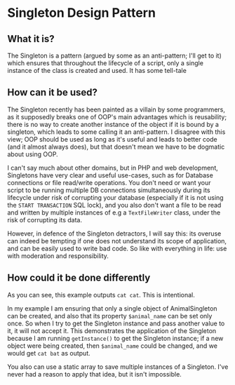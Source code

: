 # Singleton Design Pattern

## What it is?

The Singleton is a pattern (argued by some as an anti-pattern; I'll get to it) which ensures that throughout the lifecycle of a script, only a single instance of the class is created and used. It has some tell-tale 

## How can it be used?

The Singleton recently has been painted as a villain by some programmers, as it supposedly breaks one of OOP's main advantages which is reusability; there is no way to create another instance of the object if it is bound by a singleton, which leads to some calling it an anti-pattern. I disagree with this view; OOP should be used as long as it's useful and leads to better code (and it almost always does), but that doesn't mean we have to be dogmatic about using OOP.

I can't say much about other domains, but in PHP and web development, Singletons have very clear and useful use-cases, such as for Database connections or file read/write operations. You don't need or want your script to be running multiple DB connections simultaneously during its lifecycle under risk of corrupting your database (especially if it is not using the `START TRANSACTION` SQL lock), and you also don't want a file to be read and written by multiple instances of e.g a `TextFileWriter` class, under the risk of corrupting its data.

However, in defence of the Singleton detractors, I will say this: its overuse can indeed be tempting if one does not understand its scope of application, and can be easily used to write bad code. So like with everything in life: use with moderation and responsibility.

## How could it be done differently

As you can see, this example outputs `cat cat`. This is intentional.

In my example I am ensuring that only a single object of AnimalSingleton can be created, and also that its property `$animal_name` can be set only once. So when I try to get the Singleton instance and pass another value to it, it will not accept it. This demonstrates the application of the Singleton because I am running `getInstance()` to get the Singleton instance; if a new object were being created, then `$animal_name` could be changed, and we would get `cat bat` as output.

You also can use a static array to save multiple instances of a Singleton. I've never had a reason to apply that idea, but it isn't impossible.